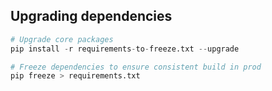 ## Upgrading dependencies
```python
# Upgrade core packages
pip install -r requirements-to-freeze.txt --upgrade

# Freeze dependencies to ensure consistent build in prod
pip freeze > requirements.txt
```